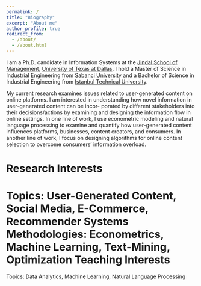 ```yaml
---
permalink: /
title: "Biography"
excerpt: "About me"
author_profile: true
redirect_from: 
  - /about/
  - /about.html
---
```


I am a Ph.D. candidate in Information Systems at the [Jindal School of Management](https://jindal.utdallas.edu/), [University of Texas at Dallas](https://www.utdallas.edu/). I hold a Master of Science in Industrial Engineering from [Sabanci University](https://ie.sabanciuniv.edu/) and a Bachelor of Science in Industrial Engineering from [Istanbul Technical University](https://end.itu.edu.tr/en).

My current research examines issues related to user-generated content on online platforms. I am interested in understanding how novel information in user-generated content can be incor- porated by different stakeholders into their decisions/actions by examining and designing the information flow in online settings. In one line of work, I use econometric modeling and natural language processing to examine and quantify how user-generated content influences platforms, businesses, content creators, and consumers. In another line of work, I focus on designing algorithms for online content selection to overcome consumers’ information overload.

Research Interests
======
Topics: User-Generated Content, Social Media, E-Commerce, Recommender Systems <br> Methodologies: Econometrics, Machine Learning, Text-Mining, Optimization
Teaching Interests
======
Topics: Data Analytics, Machine Learning, Natural Language Processing


